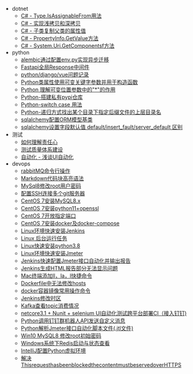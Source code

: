 * dotnet
  * [C# - Type.IsAssignableFrom用法](md/Type.IsAssignableFrom用法.md)
  * [C# - 实现浅拷贝和深拷贝](md/实现浅拷贝和深拷贝.md)
  * [C# - 子类复制父类的属性值](md/子类复制父类的属性值.md)
  * [C# - PropertyInfo.GetValue方法](md/PropertyInfo.GetValue方法.md)
  * [C# - System.Uri.GetComponentsf方法](md/System.Uri.GetComponentsf方法.md)
* python
  * [alembic通过配置env.py实现异步迁移](md/alembic通过配置env.py实现异步迁移.md)
  * [Fastapi全局Response中间件](md/Fastapi全局Response中间件.md)
  * [python/django/vue问题记录](md/pythondjangovue问题记录.md)
  * [Python类属性使用可变关键字参数并用于构造函数](md/Python类属性使用可变关键字参数并用于构造函数.md)
  * [Python 理解可变位置参数中的"*"的作用](md/Python理解可变位置参数中的星号的作用.md)
  * [Python-搭建私有pypi仓库](md/Python-搭建私有pypi仓库.md)
  * [Python-switch case 用法](md/Python-switch%20case%20用法.md)
  * [Python-递归方式找出某个目录下指定后缀文件的上层目录名](md/Python-递归方式找出某个目录下指定后缀文件的上层目录名.md)
  * [sqlalchemy配置ORM模型基类](md/sqlalchemy配置ORM模型基类.md)
  * [sqlalchemy设置字段默认值 default/insert_fault/server_default 区别](md/sqlalchemy设置字段默认值default,insert_fault,server_default区别.md)
* 测试
  * [如何理解责任心](md/如何理解责任心.md)
  * [测试质量体系建设](md/测试质量体系建设.md)
  * [自动化 - 浅谈UI自动化](md/自动化浅谈UI自动化.md)
* devops
  * [rabbitMQ命令行操作](md/rabbitMQ命令行操作.md)
  * [Markdown代码块高亮语法](md/Markdown代码块高亮语法.md)
  * [MySql8修改root用户密码](md/MySql8修改root用户密码.md)
  * [配置SSH连接多个git服务器](md/配置SSH连接多个git服务器.md)
  * [CentOS 7安装MySQL8.x](md/CentOS7安装MySQL8.x.md)
  * [CentOS 7安装python11+openssl](md/CentOS7安装python11+openssl.md)
  * [CentOS 7开放指定端口](md/CentOS7开放指定端口.md)
  * [CentOS 7安装docker及docker-compose](md/CentOS7安装docker及docker-compose.md)
  * [Linux环境快速安装Jenkins](md/Linux环境快速安装Jenkins.md)
  * [Linux 后台运行任务](md/Linux后台运行任务.md)
  * [Linux快速安装python3.8](md/Linux快速安装python3.8.md)
  * [Linux环境快速安装Jmeter](md/Linux环境快速安装Jmeter.md)
  * [Jenkins快速配置Jmeter接口自动化并输出报告](md/Jenkins快速配置Jmeter接口自动化并输出报告.md)
  * [Jenkins生成HTML报告部分无法显示问题](md/Jenkins生成HTML报告部分无法显示问题.md)
  * [Mac终端添加ll，la，l快捷命令](md/Mac终端添加lllal快捷命令.md)
  * [Dockerfile中无法修改hosts](md/Dockerfile中无法修改hosts.md)
  * [docker容器镜像常用操作命令](md/docker容器镜像常用操作命令.md)
  * [Jenkins修改时区](md/Jenkins修改时区.md)
  * [Kafka查看topic消费情况](md/Kafka查看topic消费情况.md)
  * [netcore3.1 + Nunit + selenium UI自动化测试跨平台部署CI（接入钉钉)](md/netcore3.1NunitseleniumUI自动化测试跨平台部署CI(接入钉钉).md)
  * [Python调用钉钉群机器人API发送自定义消息](md/Python调用钉钉群机器人API发送自定义消息.md)
  * [Python解析Jmeter接口自动化脚本文件(.jtl文件)](md/Python解析Jmeter接口自动化脚本文件(jtl文件).md)
  * [Win10 MySQL8 修改root初始密码](md/Win10MySQL8修改root初始密码.md)
  * [Windows系统下Redis启动与状态查看](md/Windows系统下Redis启动与状态查看.md)
  * [IntelliJ配置Python虚拟环境](md/IntelliJ配置Python虚拟环境.md)
  * [解决ThisrequesthasbeenblockedthecontentmustbeservedoverHTTPS](md/%E8%A7%A3%E5%86%B3This%20request%20has%20been%20blocked%3B%20the%20content%20must%20be%20served%20over%20HTTPS.md)
